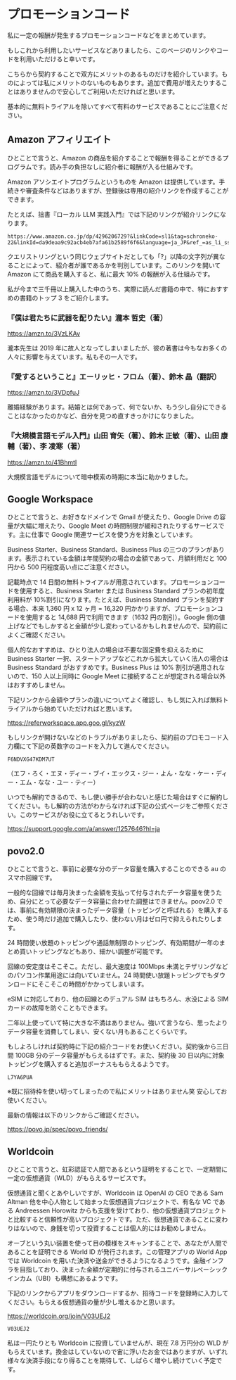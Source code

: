 # プロモーションコード

私に一定の報酬が発生するプロモーションコードなどをまとめています。

もしこれから利用したいサービスなどありましたら、このページのリンクやコードを利用いただけると幸いです。

こちらから契約することで双方にメリットのあるものだけを紹介しています。ものによっては私にメリットのないものもあります。追加で費用が増えたりすることはありませんので安心してご利用いただければと思います。

基本的に無料トライアルを除いてすべて有料のサービスであることにご注意ください。

## Amazon アフィリエイト

ひとことで言うと、Amazon の商品を紹介することで報酬を得ることができるプログラムです。読み手の負担なしに紹介者に報酬が入る仕組みです。

Amazon アソシエイトプログラムというものを Amazon は提供しています。手続きや審査条件などはありますが、登録後は専用の紹介リンクを作成することができます。

たとえば、拙書『ローカル LLM 実践入門』では下記のリンクが紹介リンクになります。

```
https://www.amazon.co.jp/dp/4296206729?&linkCode=sl1&tag=schroneko-22&linkId=da9deaa9c92acb4eb7afa61b2589f6f6&language=ja_JP&ref_=as_li_ss_tl
```

クエリストリングという同じウェブサイトだとしても「?」以降の文字列が異なることによって、紹介者が誰であるかを判別しています。このリンクを開いて Amazon にて商品を購入すると、私に最大 10% の報酬が入る仕組みです。

私が今まで三千冊以上購入した中のうち、実際に読んだ書籍の中で、特におすすめの書籍のトップ 3 をご紹介します。

### 『僕は君たちに武器を配りたい』瀧本 哲史（著）

https://amzn.to/3VzLKAv

瀧本先生は 2019 年に故人となってしまいましたが、彼の著書は今もなお多くの人々に影響を与えています。私もその一人です。

### 『愛するということ』エーリッヒ・フロム（著）、鈴木 晶（翻訳）

https://amzn.to/3VDpfuJ

離婚経験があります。結婚とは何であって、何でないか、もう少し自分にできることはなかったのかなど、自分を見つめ直すきっかけになりました。

### 『大規模言語モデル入門』山田 育矢（著）、鈴木 正敏（著）、山田 康輔（著）、李 凌寒（著）

https://amzn.to/41BhmtI

大規模言語モデルについて暗中模索の時期に本当に助かりました。

## Google Workspace

ひとことで言うと、お好きなドメインで Gmail が使えたり、Google Drive の容量が大幅に増えたり、Google Meet の時間制限が緩和されたりするサービスです。主に仕事で Google 関連サービスを使う方を対象としています。

Business Starter、Business Standard、Business Plus の三つのプランがあります。表示されている金額は年間契約の場合の金額であって、月額利用だと 100 円から 500 円程度高い点にご注意ください。

記載時点で 14 日間の無料トライアルが用意されています。プロモーションコードを使用すると、Business Starter または Business Standard プランの初年度利用料が 10%割引になります。たとえば、Business Standard プランを契約する場合、本来 1,360 円 x 12 ヶ月 = 16,320 円かかりますが、プロモーションコードを使用すると 14,688 円で利用できます（1632 円の割引）。Google 側の値上げなどでもしかすると金額が少し変わっているかもしれませんので、契約前によくご確認ください。

個人的なおすすめは、ひとり法人の場合は不要な固定費を抑えるために Business Starter 一択、スタートアップなどこれから拡大していく法人の場合は Business Standard がおすすめです。Business Plus は 10% 割引が適用されないので、150 人以上同時に Google Meet に接続することが想定される場合以外はおすすめしません。

下記リンクから金額やプランの違いについてよく確認し、もし気に入れば無料トライアルから始めていただければと思います。

https://referworkspace.app.goo.gl/kyzW

もしリンクが開けないなどのトラブルがありましたら、契約前のプロモコード入力欄にて下記の英数字のコードを入力して進んでください。

```
F6NDVXG47KDM7UT
```

（エフ・ろく・エヌ・ディー・ブイ・エックス・ジー・よん・なな・ケー・ディー・エム・なな・ユー・ティー）

いつでも解約できるので、もし使い勝手が合わないと感じた場合はすぐに解約してください。もし解約の方法がわからなければ下記の公式ページをご参照ください。このサービスがお役に立てるとうれしいです。

https://support.google.com/a/answer/1257646?hl=ja

## povo2.0

ひとことで言うと、事前に必要な分のデータ容量を購入することのできる au のスマホ回線です。

一般的な回線では毎月決まった金額を支払って付与されたデータ容量を使うため、自分にとって必要なデータ容量に合わせた調整はできません。poov2.0 では、事前に有効期限の決まったデータ容量（トッピングと呼ばれる）を購入するため、使う時だけ追加で購入したり、使わない月はゼロ円で抑えられたりします。

24 時間使い放題のトッピングや通話無制限のトッピング、有効期間が一年のまとめ買いトッピングなどもあり、細かい調整が可能です。

回線の安定度はそこそこ。ただし、最大速度は 100Mbps 未満とテザリングなどのパソコン作業用途には向いていません。24 時間使い放題トッピングでもダウンロードにそこそこの時間がかかってしまいます。

eSIM に対応しており、他の回線とのデュアル SIM はもちろん、水没による SIM カードの故障を防ぐこともできます。

二年以上使っていて特に大きな不満はありません。強いて言うなら、思ったよりデータ容量を消費してしまい、安くない月もあることくらいです。

もしよろしければ契約時に下記の紹介コードをお使いください。契約後から三日間 100GB 分のデータ容量がもらえるはずです。また、契約後 30 日以内に対象トッピングを購入すると追加ボーナスももらえるようです。

```
L7YA6PUA
```

※既に招待枠を使い切ってしまったので私にメリットはありません笑 安心してお使いください。

最新の情報は以下のリンクからご確認ください。

https://povo.jp/spec/povo_friends/

## Worldcoin

ひとことで言うと、虹彩認証で人間であるという証明をすることで、一定期間に一定の仮想通貨（WLD）がもらえるサービスです。

仮想通貨と聞くとあやしいですが、Worldcoin は OpenAI の CEO である Sam Altman 他を中心人物として始まった仮想通貨プロジェクトで、有名な VC である Andreessen Horowitz からも支援を受けており、他の仮想通貨プロジェクトと比較すると信頼性が高いプロジェクトです。ただ、仮想通貨であることに変わりはないので、身銭を切って投資することは個人的にはお勧めしません。

オーブという丸い装置を使って目の模様をスキャンすることで、あなたが人間であることを証明できる World ID が発行されます。この管理アプリの World App では Worldcoin を用いた決済や送金ができるようになるようです。金融インフラを目指しており、決まった金額が定期的に付与されるユニバーサルベーシックインカム（UBI）も構想にあるようです。

下記のリンクからアプリをダウンロードするか、招待コードを登録時に入力してください。もらえる仮想通貨の量が少し増えるかと思います。

https://worldcoin.org/join/V03UEJ2

```
V03UEJ2
```

私は一円たりとも Worldcoin に投資していませんが、現在 7.8 万円分の WLD がもらえています。換金はしていないので宙に浮いたお金ではありますが、いずれ様々な決済手段になり得ることを期待して、しばらく増やし続けていく予定です。
